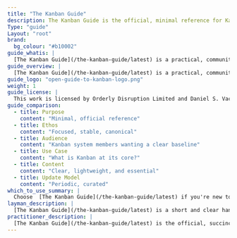 ```yaml
---
title: "The Kanban Guide"
description: The Kanban Guide is the official, minimal reference for Kanban. Clear, stable, and focused, it defines the core practices and principles for managing flow and improving delivery across industries.
Type: "guide"
Layout: "root"
brand:
  bg_colour: "#b10002"
guide_whatis: |
  [The Kanban Guide](/the-kanban-guide/latest) is a practical, community-curated reference for using Kanban in knowledge work. It defines the essential practices, measures, and language for designing, running, and improving Kanban systems.
guide_overview: |
  [The Kanban Guide](/the-kanban-guide/latest) is a practical, community-curated reference for using Kanban in knowledge work.
guide_logo: "open-guide-to-kanban-logo.png"
weight: 1
guide_license: |
  This work is licensed by Orderly Disruption Limited and Daniel S. Vacanti, Inc. under a Creative Commons Attribution 4.0 International License.
guide_comparison:
  - title: Purpose
    content: "Minimal, official reference"
  - title: Ethos
    content: "Focused, stable, canonical"
  - title: Audience
    content: "Kanban system members wanting a clear baseline"
  - title: Use Case
    content: "What is Kanban at its core?"
  - title: Content
    content: "Clear, lightweight, and essential"
  - title: Update Model
    content: "Periodic, curated"
which_to_use_summary: |
  Choose  [The Kanban Guide](/the-kanban-guide/latest) if you're new to Kanban or need a stable, minimal reference. It's ideal for Kanban system members who want to start simple and build understanding.
layman_description: |
  [The Kanban Guide](/the-kanban-guide/latest) is a short and clear handbook that explains how to use Kanban to manage work. It helps Kanban system members visualise what they're working on, avoid multitasking, and deliver more reliably. It's written to be easy to follow, with just the essentials. Perfect for any team that wants a simple way to organise work and improve flow.
practitioner_description: |
  [The Kanban Guide](/the-kanban-guide/latest) is the official, succinct manual for Kanban in knowledge work. It outlines Kanban as a strategy for optimising the flow of value through a process, using three core practices: visualising workflow, actively managing work items, and continuously improving the workflow. It defines a minimal set of required elements and flow metrics. This guide is ideal for establishing a shared understanding  of Kanban fundamentals in teams or organisations, especially where simplicity, stability, and clarity are essential.
---
```


